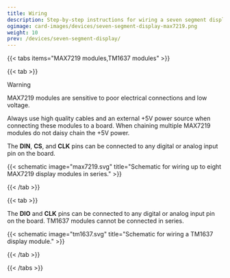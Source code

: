```yaml
---
title: Wiring
description: Step-by-step instructions for wiring a seven segment display module.
ogimage: card-images/devices/seven-segment-display-max7219.png
weight: 10
prev: /devices/seven-segment-display/
---
```


{{< tabs items="MAX7219 modules,TM1637 modules" >}}

{{< tab >}}

> [!WARNING]
> MAX7219 modules are sensitive to poor electrical connections and low voltage.
>
> Always use high quality cables and an external +5V power source when connecting these modules to a board. When chaining multiple MAX7219 modules do not daisy chain the +5V power.

The **DIN**, **CS**, and **CLK** pins can be connected to any digital or analog input pin on the board.

{{< schematic image="max7219.svg" title="Schematic for wiring up to eight MAX7219 display modules in series." >}}

{{< /tab >}}

{{< tab >}}

The **DIO** and **CLK** pins can be connected to any digital or analog input pin on the board. TM1637 modules cannot be connected in series.

{{< schematic image="tm1637.svg" title="Schematic for wiring a TM1637 display module." >}}

{{< /tab >}}

{{< /tabs >}}
